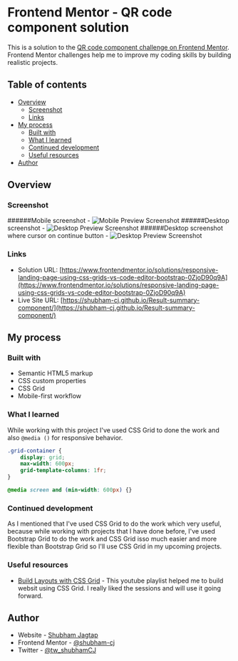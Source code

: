 # Frontend Mentor - QR code component solution

This is a solution to the [QR code component challenge on Frontend Mentor](https://www.frontendmentor.io/challenges/qr-code-component-iux_sIO_H). Frontend Mentor challenges help me to improve my coding skills by building realistic projects. 

## Table of contents

- [Overview](#overview)
  - [Screenshot](#screenshot)
  - [Links](#links)
- [My process](#my-process)
  - [Built with](#built-with)
  - [What I learned](#what-i-learned)
  - [Continued development](#continued-development)
  - [Useful resources](#useful-resources)
- [Author](#author)

## Overview

### Screenshot
######Mobile screenshot -
![Mobile Preview Screenshot](https://res.cloudinary.com/diwtxg4ou/image/upload/v1703488159/Frontend%20mentor/Frontend%20Mentor%20-%20QR%20code%20component%20solution/mobile-preview.jpg)
######Desktop screenshot -
![Desktop Preview Screenshot](https://res.cloudinary.com/diwtxg4ou/image/upload/v1703488158/Frontend%20mentor/Frontend%20Mentor%20-%20QR%20code%20component%20solution/desktop-preview.png)
######Desktop screenshot where cursor on continue button -
![Desktop Preview Screenshot](https://res.cloudinary.com/diwtxg4ou/image/upload/v1703488159/Frontend%20mentor/Frontend%20Mentor%20-%20QR%20code%20component%20solution/desktop-preview-cursor.png)

### Links

- Solution URL: [https://www.frontendmentor.io/solutions/responsive-landing-page-using-css-grids-vs-code-editor-bootstrap-0ZjoD90q9A](https://www.frontendmentor.io/solutions/responsive-landing-page-using-css-grids-vs-code-editor-bootstrap-0ZjoD90q9A)
- Live Site URL: [https://shubham-cj.github.io/Result-summary-component/](https://shubham-cj.github.io/Result-summary-component/)

## My process

### Built with

- Semantic HTML5 markup
- CSS custom properties
- CSS Grid
- Mobile-first workflow

### What I learned

While working with this project I've used CSS Grid to done the work and also `@media ()` for responsive behavior.

```css
.grid-container {
    display: grid;
    max-width: 600px;
    grid-template-columns: 1fr;
}
```
```css
@media screen and (min-width: 600px) {}
```

### Continued development

As I mentioned that I've used CSS Grid to do the work which very useful, because while working with projects that I have done before, I've used Bootstrap Grid to do the work and CSS Grid isso much easier and more flexible than Bootstrap Grid so I'll use CSS Grid in my upcoming projects.

### Useful resources

- [Build Layouts with CSS Grid](https://youtube.com/playlist?list=PL4cUxeGkcC9hk02lFb6EkdXF2DYGl4Gg4&si=fsDSRQe2O_6D09oV) - This youtube playlist helped me to build websit using CSS Grid. I really liked the sessions and will use it going forward.

## Author

- Website - [Shubham Jagtap](https://shubhamcj.ccbp.tech/)
- Frontend Mentor - [@shubham-cj](https://www.frontendmentor.io/profile/shubham-cj)
- Twitter - [@tw_shubhamCJ](https://twitter.com/tw_shubhamCJ)

